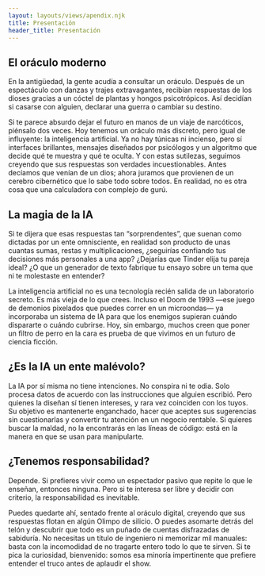 ```yaml
---
layout: layouts/views/apendix.njk
title: Presentación
header_title: Presentación
---
```


## El oráculo moderno

En la antigüedad, la gente acudía a consultar un oráculo. Después de un espectáculo con danzas y trajes extravagantes, recibían respuestas de los dioses gracias a un cóctel de plantas y hongos psicotrópicos. Así decidían si casarse con alguien, declarar una guerra o cambiar su destino.

Si te parece absurdo dejar el futuro en manos de un viaje de narcóticos, piénsalo dos veces. Hoy tenemos un oráculo más discreto, pero igual de influyente: la inteligencia artificial.
Ya no hay túnicas ni incienso, pero sí interfaces brillantes, mensajes diseñados por psicólogos y un algoritmo que decide qué te muestra y qué te oculta. Y con estas sutilezas, seguimos creyendo que sus respuestas son verdades incuestionables.
Antes decíamos que venían de un dios; ahora juramos que provienen de un cerebro cibernético que lo sabe todo sobre todos.
En realidad, no es otra cosa que una calculadora con complejo de gurú.

## La magia de la IA

Si te dijera que esas respuestas tan “sorprendentes”, que suenan como dictadas por un ente omnisciente, en realidad son producto de unas cuantas sumas, restas y multiplicaciones, ¿seguirías confiando tus decisiones más personales a una app?
¿Dejarías que Tinder elija tu pareja ideal? ¿O que un generador de texto fabrique tu ensayo sobre un tema que ni te molestaste en entender?

La inteligencia artificial no es una tecnología recién salida de un laboratorio secreto. Es más vieja de lo que crees.
Incluso el Doom de 1993 —ese juego de demonios pixelados que puedes correr en un microondas— ya incorporaba un sistema de IA para que los enemigos supieran cuándo dispararte o cuándo cubrirse.
Hoy, sin embargo, muchos creen que poner un filtro de perro en la cara es prueba de que vivimos en un futuro de ciencia ficción.

## ¿Es la IA un ente malévolo?

La IA por sí misma no tiene intenciones. No conspira ni te odia.
Solo procesa datos de acuerdo con las instrucciones que alguien escribió. Pero quienes la diseñan sí tienen intereses, y rara vez coinciden con los tuyos.
Su objetivo es mantenerte enganchado, hacer que aceptes sus sugerencias sin cuestionarlas y convertir tu atención en un negocio rentable.
Si quieres buscar la maldad, no la encontrarás en las líneas de código: está en la manera en que se usan para manipularte.

## ¿Tenemos responsabilidad?

Depende.
Si prefieres vivir como un espectador pasivo que repite lo que le enseñan, entonces ninguna.
Pero si te interesa ser libre y decidir con criterio, la responsabilidad es inevitable.

Puedes quedarte ahí, sentado frente al oráculo digital, creyendo que sus respuestas flotan en algún Olimpo de silicio. O puedes asomarte detrás del telón y descubrir que todo es un puñado de cuentas disfrazadas de sabiduría. No necesitas un título de ingeniero ni memorizar mil manuales: basta con la incomodidad de no tragarte entero todo lo que te sirven. Si te pica la curiosidad, bienvenido: somos esa minoría impertinente que prefiere entender el truco antes de aplaudir el show.